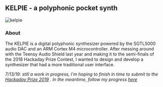 ## KELPIE - a polyphonic pocket synth

![kelpie](https://cdn.hackaday.io/images/1309711565800915676.png)

### About

The KELPIE is a digital polyphonic synthesizer powered by the SGTL5000 audio DAC and an ARM Cortex M4 microcontroller. After messing around with the Teensy Audio Shield last year and making it to the semi-finals of the 2018 Hackaday Prize Contest, I wanted to design and develop a synthesizer that had a more traditional user interface.

_7/13/19: still a work in progress, I'm hoping to finish in time to submit to the [Hackaday Prize 2019](https://hackaday.com/2019/04/03/2019-hackaday-prize-begins-right-now/) . In the meantime, follow my progress [here](https://hackaday.io/project/166460-kelpie-synth-module-for-keyboard-controllers)_
